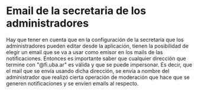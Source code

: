 # Email de la secretaria de los administradores

Hay que tener en cuenta que en la configuración de la secretaría que los administradores
pueden editar desde la aplicación, tienen la posibilidad de elegir un email que se va a usar
como emisor en los mails de las notificaciones. Entonces es importante saber 
que cualquier dirección que termine con "@fi.uba.ar" es válida y que se puede 
impersonar. Es decir, que el mail que se envía usando dicha dirección, se envía 
a nombre del administrador que realizó cierta operación de moderación que hace que
se generen notificaciones y se envíen emails al respecto.

